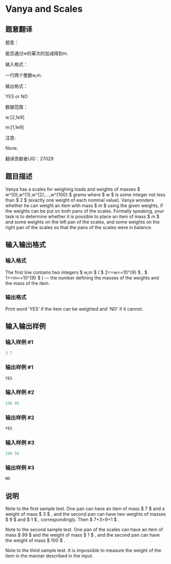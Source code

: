 # Vanya and Scales

## 题意翻译

题意：

能否通过w的幂次的加减得到m.

输入格式：

一行两个整数w,m.

输出格式：

YES or NO

数据范围：

w:[2,1e9]

m:[1,1e9]

注意:

None.

翻译贡献者UID：27029

## 题目描述

Vanya has a scales for weighing loads and weights of masses $ w^{0},w^{1},w^{2},...,w^{100} $ grams where $ w $ is some integer not less than $ 2 $ (exactly one weight of each nominal value). Vanya wonders whether he can weight an item with mass $ m $ using the given weights, if the weights can be put on both pans of the scales. Formally speaking, your task is to determine whether it is possible to place an item of mass $ m $ and some weights on the left pan of the scales, and some weights on the right pan of the scales so that the pans of the scales were in balance.

## 输入输出格式

### 输入格式

The first line contains two integers $ w,m $ ( $ 2<=w<=10^{9} $ , $ 1<=m<=10^{9} $ ) — the number defining the masses of the weights and the mass of the item.

### 输出格式

Print word 'YES' if the item can be weighted and 'NO' if it cannot.

## 输入输出样例

### 输入样例 #1

```cpp
3 7

```
### 输出样例 #1

```cpp
YES

```
### 输入样例 #2

```cpp
100 99

```
### 输出样例 #2

```cpp
YES

```
### 输入样例 #3

```cpp
100 50

```
### 输出样例 #3

```cpp
NO

```
## 说明

Note to the first sample test. One pan can have an item of mass $ 7 $ and a weight of mass $ 3 $ , and the second pan can have two weights of masses $ 9 $ and $ 1 $ , correspondingly. Then $ 7+3=9+1 $ .

Note to the second sample test. One pan of the scales can have an item of mass $ 99 $ and the weight of mass $ 1 $ , and the second pan can have the weight of mass $ 100 $ .

Note to the third sample test. It is impossible to measure the weight of the item in the manner described in the input.


